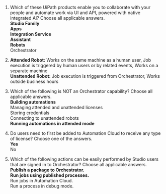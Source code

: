 1. Which of these UiPath products enable you to collaborate with your people and automate work via UI and API, powered with native integrated AI? Choose all applicable answers. <br>
    **Studio Family <br>
    Apps <br>
    Integration Service <br>
    Assistant <br>
    Robots** <br>
    Orchestrator <br>


2. **Attended Robot:** Works on the same machine as a human user, Job execution is triggered by human users or by related events, Works on a separate machine <br> 
**Unattended Robot:** Job execution is triggered from Orchestrator, Works outside business hours <br>


3. Which of the following is NOT an Orchestrator capability? Choose all applicable answers. <br>
**Building automations** <br>
Managing attended and unattended licenses <br>
Storing credentials <br>
Connecting to unattended robots <br>
**Running automations in attended mode** <br>


4. Do users need to first be added to Automation Cloud to receive any type of license? Choose one of the answers. <br>
   **Yes** <br>
   No <br>


5. Which of the following actions can be easily performed by Studio users that are signed in to Orchestrator? Choose all applicable answers. <br>
**Publish a package to Orchestrator. <br>
Run jobs using published processes.** <br>
Run jobs in Automation Cloud. <br>
Run a process in debug mode. <br>
